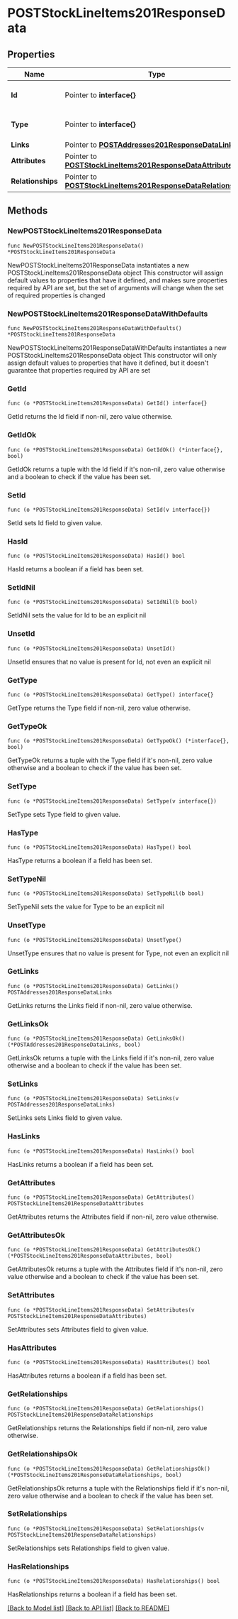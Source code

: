 # POSTStockLineItems201ResponseData

## Properties

Name | Type | Description | Notes
------------ | ------------- | ------------- | -------------
**Id** | Pointer to **interface{}** | The resource&#39;s id | [optional] 
**Type** | Pointer to **interface{}** | The resource&#39;s type | [optional] 
**Links** | Pointer to [**POSTAddresses201ResponseDataLinks**](POSTAddresses201ResponseDataLinks.md) |  | [optional] 
**Attributes** | Pointer to [**POSTStockLineItems201ResponseDataAttributes**](POSTStockLineItems201ResponseDataAttributes.md) |  | [optional] 
**Relationships** | Pointer to [**POSTStockLineItems201ResponseDataRelationships**](POSTStockLineItems201ResponseDataRelationships.md) |  | [optional] 

## Methods

### NewPOSTStockLineItems201ResponseData

`func NewPOSTStockLineItems201ResponseData() *POSTStockLineItems201ResponseData`

NewPOSTStockLineItems201ResponseData instantiates a new POSTStockLineItems201ResponseData object
This constructor will assign default values to properties that have it defined,
and makes sure properties required by API are set, but the set of arguments
will change when the set of required properties is changed

### NewPOSTStockLineItems201ResponseDataWithDefaults

`func NewPOSTStockLineItems201ResponseDataWithDefaults() *POSTStockLineItems201ResponseData`

NewPOSTStockLineItems201ResponseDataWithDefaults instantiates a new POSTStockLineItems201ResponseData object
This constructor will only assign default values to properties that have it defined,
but it doesn't guarantee that properties required by API are set

### GetId

`func (o *POSTStockLineItems201ResponseData) GetId() interface{}`

GetId returns the Id field if non-nil, zero value otherwise.

### GetIdOk

`func (o *POSTStockLineItems201ResponseData) GetIdOk() (*interface{}, bool)`

GetIdOk returns a tuple with the Id field if it's non-nil, zero value otherwise
and a boolean to check if the value has been set.

### SetId

`func (o *POSTStockLineItems201ResponseData) SetId(v interface{})`

SetId sets Id field to given value.

### HasId

`func (o *POSTStockLineItems201ResponseData) HasId() bool`

HasId returns a boolean if a field has been set.

### SetIdNil

`func (o *POSTStockLineItems201ResponseData) SetIdNil(b bool)`

 SetIdNil sets the value for Id to be an explicit nil

### UnsetId
`func (o *POSTStockLineItems201ResponseData) UnsetId()`

UnsetId ensures that no value is present for Id, not even an explicit nil
### GetType

`func (o *POSTStockLineItems201ResponseData) GetType() interface{}`

GetType returns the Type field if non-nil, zero value otherwise.

### GetTypeOk

`func (o *POSTStockLineItems201ResponseData) GetTypeOk() (*interface{}, bool)`

GetTypeOk returns a tuple with the Type field if it's non-nil, zero value otherwise
and a boolean to check if the value has been set.

### SetType

`func (o *POSTStockLineItems201ResponseData) SetType(v interface{})`

SetType sets Type field to given value.

### HasType

`func (o *POSTStockLineItems201ResponseData) HasType() bool`

HasType returns a boolean if a field has been set.

### SetTypeNil

`func (o *POSTStockLineItems201ResponseData) SetTypeNil(b bool)`

 SetTypeNil sets the value for Type to be an explicit nil

### UnsetType
`func (o *POSTStockLineItems201ResponseData) UnsetType()`

UnsetType ensures that no value is present for Type, not even an explicit nil
### GetLinks

`func (o *POSTStockLineItems201ResponseData) GetLinks() POSTAddresses201ResponseDataLinks`

GetLinks returns the Links field if non-nil, zero value otherwise.

### GetLinksOk

`func (o *POSTStockLineItems201ResponseData) GetLinksOk() (*POSTAddresses201ResponseDataLinks, bool)`

GetLinksOk returns a tuple with the Links field if it's non-nil, zero value otherwise
and a boolean to check if the value has been set.

### SetLinks

`func (o *POSTStockLineItems201ResponseData) SetLinks(v POSTAddresses201ResponseDataLinks)`

SetLinks sets Links field to given value.

### HasLinks

`func (o *POSTStockLineItems201ResponseData) HasLinks() bool`

HasLinks returns a boolean if a field has been set.

### GetAttributes

`func (o *POSTStockLineItems201ResponseData) GetAttributes() POSTStockLineItems201ResponseDataAttributes`

GetAttributes returns the Attributes field if non-nil, zero value otherwise.

### GetAttributesOk

`func (o *POSTStockLineItems201ResponseData) GetAttributesOk() (*POSTStockLineItems201ResponseDataAttributes, bool)`

GetAttributesOk returns a tuple with the Attributes field if it's non-nil, zero value otherwise
and a boolean to check if the value has been set.

### SetAttributes

`func (o *POSTStockLineItems201ResponseData) SetAttributes(v POSTStockLineItems201ResponseDataAttributes)`

SetAttributes sets Attributes field to given value.

### HasAttributes

`func (o *POSTStockLineItems201ResponseData) HasAttributes() bool`

HasAttributes returns a boolean if a field has been set.

### GetRelationships

`func (o *POSTStockLineItems201ResponseData) GetRelationships() POSTStockLineItems201ResponseDataRelationships`

GetRelationships returns the Relationships field if non-nil, zero value otherwise.

### GetRelationshipsOk

`func (o *POSTStockLineItems201ResponseData) GetRelationshipsOk() (*POSTStockLineItems201ResponseDataRelationships, bool)`

GetRelationshipsOk returns a tuple with the Relationships field if it's non-nil, zero value otherwise
and a boolean to check if the value has been set.

### SetRelationships

`func (o *POSTStockLineItems201ResponseData) SetRelationships(v POSTStockLineItems201ResponseDataRelationships)`

SetRelationships sets Relationships field to given value.

### HasRelationships

`func (o *POSTStockLineItems201ResponseData) HasRelationships() bool`

HasRelationships returns a boolean if a field has been set.


[[Back to Model list]](../README.md#documentation-for-models) [[Back to API list]](../README.md#documentation-for-api-endpoints) [[Back to README]](../README.md)


